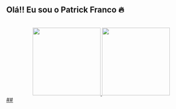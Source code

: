 ## Olá!! Eu sou o Patrick Franco 🔥
<br>

<div align="center">
  <a href="https://github.com/patrickxfranco">
  <img height="180em" src="https://github-readme-stats.vercel.app/api?username=patrickxfranco&show_icons=true&theme=github_dark&include_all_commits=true&count_private=true"/>
  <img height="180em" src="https://github-readme-stats.vercel.app/api/top-langs/?username=patrickxfranco&layout=compact&langs_count=7&theme=github_dark"/>
</div>
   ##
